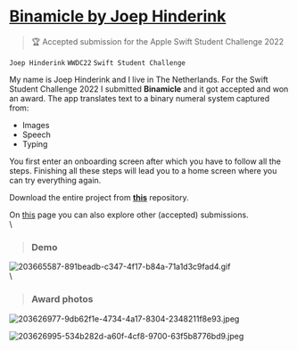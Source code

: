 # [Binamicle by Joep Hinderink](https://github.com/joephinderink/Binamicle-WWDC22)

> 🏆 Accepted submission for the Apple Swift Student Challenge 2022

`Joep Hinderink` `WWDC22` `Swift Student Challenge`

My name is Joep Hinderink and I live in The Netherlands. For the Swift Student Challenge 2022 I submitted **Binamicle** and it got accepted and won an award. The app translates text to a binary numeral system captured from:

- Images
- Speech
- Typing

You first enter an onboarding screen after which you have to follow all the steps. Finishing all these steps will lead you to a home screen where you can try everything again.

Download the entire project from [**this**](https://github.com/joephinderink/Binamicle-WWDC22) repository.

On [this](https://github.com/wwdc/2022) page you can also explore other (accepted) submissions.
<br>\

> ### Demo

![203665587-891beadb-c347-4f17-b84a-71a1d3c9fad4.gif](https://user-images.githubusercontent.com/76504861/203665587-891beadb-c347-4f17-b84a-71a1d3c9fad4.gif)
<br>\

> ### Award photos

![203626977-9db62f1e-4734-4a17-8304-2348211f8e93.jpeg](https://user-images.githubusercontent.com/76504861/203626977-9db62f1e-4734-4a17-8304-2348211f8e93.jpeg)

![203626995-534b282d-a60f-4cf8-9700-63f5b8776bd9.jpeg](https://user-images.githubusercontent.com/76504861/203626995-534b282d-a60f-4cf8-9700-63f5b8776bd9.jpeg)

